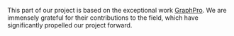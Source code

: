This part of our project is based on the exceptional work [GraphPro](https://github.com/HKUDS/GraphPro). We are immensely grateful for their contributions to the field, which have significantly propelled our project forward.